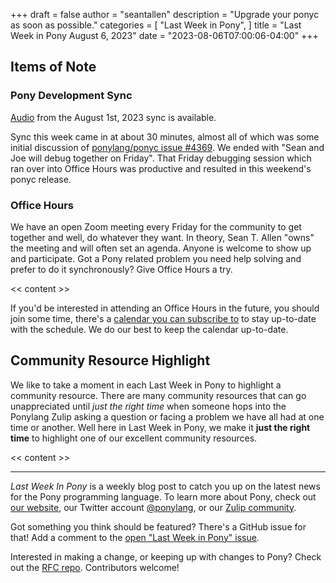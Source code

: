 +++
draft = false
author = "seantallen"
description = "Upgrade your ponyc as soon as possible."
categories = [
    "Last Week in Pony",
]
title = "Last Week in Pony August 6, 2023"
date = "2023-08-06T07:00:06-04:00"
+++

## Items of Note

### Pony Development Sync

[Audio](https://sync-recordings.ponylang.io/r/2023_08_01.m4a) from the August 1st, 2023 sync is available.

Sync this week came in at about 30 minutes, almost all of which was some initial discussion of [ponylang/ponyc issue #4369](https://github.com/ponylang/ponyc/issues/4369). We ended with "Sean and Joe will debug together on Friday".
That Friday debugging session which ran over into Office Hours was productive and resulted in this weekend's ponyc release.

### Office Hours

We have an open Zoom meeting every Friday for the community to get together and well, do whatever they want. In theory, Sean T. Allen "owns" the meeting and will often set an agenda. Anyone is welcome to show up and participate. Got a Pony related problem you need help solving and prefer to do it synchronously? Give Office Hours a try.

<< content >>

If you'd be interested in attending an Office Hours in the future, you should join some time, there's a [calendar you can subscribe to](https://calendar.google.com/calendar/ical/4465e68ae24131ae00461a40893f2637a2c9ac510e311a44ff78680e2f183ce3%40group.calendar.google.com/public/basic.ics) to stay up-to-date with the schedule. We do our best to keep the calendar up-to-date.

## Community Resource Highlight

We like to take a moment in each Last Week in Pony to highlight a community resource. There are many community resources that can go unappreciated until _just the right time_ when someone hops into the Ponylang Zulip asking a question or facing a problem we have all had at one time or another. Well here in Last Week in Pony, we make it **just the right time** to highlight one of our excellent community resources.

<< content >>

---

_Last Week In Pony_ is a weekly blog post to catch you up on the latest news for the Pony programming language. To learn more about Pony, check out [our website](https://ponylang.io), our Twitter account [@ponylang](https://twitter.com/ponylang), or our [Zulip community](https://ponylang.zulipchat.com).

Got something you think should be featured? There's a GitHub issue for that! Add a comment to the [open "Last Week in Pony" issue](https://github.com/ponylang/ponylang.github.io/issues?q=is%3Aissue+is%3Aopen+label%3Alast-week-in-pony).

Interested in making a change, or keeping up with changes to Pony? Check out the [RFC repo](https://github.com/ponylang/rfcs). Contributors welcome!
